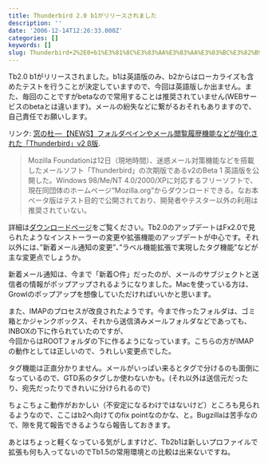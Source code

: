 ```yaml
---
title: Thunderbird 2.0 b1がリリースされました
description: ''
date: '2006-12-14T12:26:33.000Z'
categories: []
keywords: []
slug: Thunderbird+2%2E0+b1%E3%81%8C%E3%83%AA%E3%83%AA%E3%83%BC%E3%82%B9%E3%81%95%E3%82%8C%E3%81%BE%E3%81%97%E3%81%9F
---
```

Tb2.0 b1がリリースされました。b1は英語版のみ、b2からはローカライズも含めたテストを行うことが決定していますので、今回は英語版しか出ません。また、毎回のことですがbetaなので常用することは推奨されていません(WEBサービスのbetaとは違います)。メールの紛失などに繋がるおそれもありますので、自己責任でお願いします。

リンク: [窓の杜 — 【NEWS】フォルダペインやメール閲覧履歴機能などが強化された「Thunderbird」v2 β版](http://www.forest.impress.co.jp/article/2006/12/13/thunderbird2beta.html "窓の杜 - 【NEWS】フォルダペインやメール閲覧履歴機能などが強化された「Thunderbird」v2 β版").

> Mozilla Foundationは12日（現地時間）、迷惑メール対策機能などを搭載したメールソフト「Thunderbird」の次期版であるv2のBeta 1 英語版を公開した。Windows 98/Me/NT 4.0/2000/XPに対応するフリーソフトで、現在同団体のホームページ“Mozilla.org”からダウンロードできる。なお本ベータ版はテスト目的で公開されており、開発者やテスター以外の利用は推奨されていない。

詳細は[ダウンロードページ](http://www.mozilla.com/en-US/thunderbird/releases/2.0b1.html)をご覧ください。Tb2.0のアップデートはFx2.0で見られたようなインストーラーの変更や拡張機能のアップデートが中心です。それ以外には、”新着メール通知の変更”、”ラベル機能拡張で実現したタグ機能”などが主な変更点でしょうか。

新着メール通知は、今まで「新着○件」だったのが、メールのサブジェクトと送信者の情報がポップアップされるようになりました。Macを使っている方は、Growlのポップアップを想像していただければいいかと思います。

また、IMAPのプロセスが改良されたようです。今まで作ったフォルダは、ゴミ箱とかジャンクボックス、それから送信済みメールフォルダなどであっても、INBOXの下に作られていたのですが、  
今回からはROOTフォルダの下に作るようになっています。こちらの方がIMAPの動作としては正しいので、うれしい変更点でした。

タグ機能は正直分かりません。メールがいっぱい来るとタグで分けるのも面倒になっているので、GTD系のタグしか使わないかも。(それ以外は送信元だったり、宛先だったりできれいに分けられるので)

ちょこちょこ動作がおかしい（不安定になるわけではないけど）ところも見られるようなので、ここはb2へ向けてのfix pointなのかな、と。Bugzillaは苦手なので、隙を見て報告できるようなら報告しておきます。

あとはちょっと軽くなっている気がしますけど、Tb2b1は新しいプロファイルで拡張も何も入ってないのでTb1.5の常用環境との比較は出来ないですね。